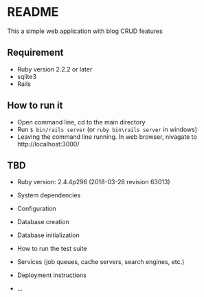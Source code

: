# README

This a simple web application with blog CRUD features 

## Requirement
-  Ruby version 2.2.2 or later
-  sqlite3
-  Rails

## How to run it
- Open command line, cd to the main directory
- Run `$ bin/rails server` (or `ruby bin\rails server` in windows)
- Leaving the command line running. In web browser, nivagate to http://localhost:3000/


## TBD

* Ruby version: 2.4.4p296 (2018-03-28 revision 63013)

* System dependencies

* Configuration

* Database creation

* Database initialization

* How to run the test suite

* Services (job queues, cache servers, search engines, etc.)

* Deployment instructions

* ...
